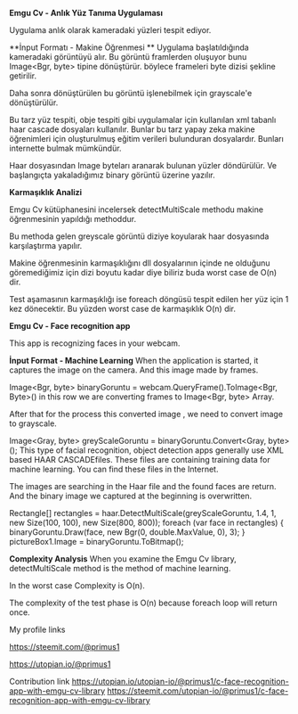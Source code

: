 

**Emgu Cv - Anlık Yüz Tanıma Uygulaması**

Uygulama anlık olarak kameradaki yüzleri tespit ediyor.

**İnput Formatı - Makine Öğrenmesi **
Uygulama başlatıldığında kameradaki görüntüyü alır. Bu görüntü framlerden oluşuyor bunu Image<Bgr, byte> tipine dönüştürür. böylece frameleri byte dizisi şekline getirilir.

Daha sonra dönüştürülen bu görüntü işlenebilmek için grayscale'e dönüştürülür. 

Bu tarz yüz tespiti, obje tespiti gibi uygulamalar için kullanılan xml tabanlı haar cascade dosyaları kullanılır. Bunlar bu tarz yapay zeka makine öğrenimleri için oluşturulmuş eğitim verileri bulunduran dosyalardır. Bunları internette bulmak mümkündür. 

Haar dosyasından Image byteları aranarak bulunan yüzler döndürülür. Ve başlangıçta yakaladığımız binary görüntü üzerine yazılır.


**Karmaşıklık Analizi**

Emgu Cv kütüphanesini incelersek detectMultiScale methodu makine öğrenmesinin yapıldığı methoddur.

Bu methoda gelen greyscale görüntü diziye koyularak haar dosyasında karşılaştırma yapılır.

Makine öğrenmesinin karmaşıklığını dll dosyalarının içinde ne olduğunu göremediğimiz için dizi boyutu kadar diye biliriz buda worst case de O(n) dir.

Test aşamasının karmaşıklığı ise foreach döngüsü tespit edilen her yüz için 1 kez dönecektir. Bu yüzden worst case de karmaşıklık O(n) dir.

 **Emgu Cv - Face recognition app**
 
 This app is recognizing faces in your webcam.

 **İnput Format - Machine Learning**
 When the application is started, it captures the image on the camera. And this image made by frames.

Image<Bgr, byte> binaryGoruntu = webcam.QueryFrame().ToImage<Bgr, Byte>()
in this row we are converting frames to Image<Bgr, byte> Array.

After that for the process this converted image , we need to convert image to grayscale.

 Image<Gray, byte> greyScaleGoruntu = binaryGoruntu.Convert<Gray, byte>();
This type of facial recognition, object detection apps generally use XML based HAAR CASCADEfiles.
These files are containing training data for machine learning. You can find these files in the Internet.

The images are searching in the Haar file and the found faces are return. And the binary image we captured at the beginning is overwritten.

Rectangle[] rectangles = haar.DetectMultiScale(greyScaleGoruntu, 1.4, 1, new Size(100, 100), new Size(800, 800));
                    foreach (var face in rectangles)
                    {
                        binaryGoruntu.Draw(face, new Bgr(0, double.MaxValue, 0), 3);
                    }
                    pictureBox1.Image = binaryGoruntu.ToBitmap();
                    
**Complexity Analysis**
When you examine the Emgu Cv library, detectMultiScale method is the method of machine learning.

In the worst case Complexity is O(n).

The complexity of the test phase is O(n) because foreach loop will return once.


My profile links

https://steemit.com/@primus1

https://utopian.io/@primus1

Contribution link
https://utopian.io/utopian-io/@primus1/c-face-recognition-app-with-emgu-cv-library
https://steemit.com/utopian-io/@primus1/c-face-recognition-app-with-emgu-cv-library
